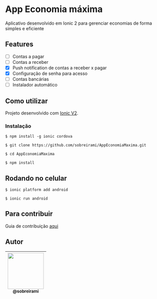 # App Economia máxima

Aplicativo desenvolvido em Ionic 2 para gerenciar economias de forma simples e eficiente

## Features
- [ ] Contas a pagar
- [ ] Contas a receber
- [X] Push notification de contas a receber x pagar
- [X] Configuração de senha para acesso
- [ ] Contas bancárias
- [ ] Instalador automático

## Como utilizar

Projeto desenvolvido com [Ionic V2](https://ionicframework.com).

### Instalação

```
$ npm install -g ionic cordova
```

```
$ git clone https://github.com/sobreirami/AppEconomiaMaxima.git
```

```
$ cd AppEconomiaMaxima
```

```
$ npm install
```

## Rodando no celular

```
$ ionic platform add android
```

```
$ ionic run android
```

## Para contribuir

Guia de contribuição [aqui](CONTRIBUTING.md)

## Autor

| [<img src="https://avatars3.githubusercontent.com/u/986026?v=3&s=460" height="115px"><br><sub>@sobreirami</sub>](https://github.com/sobreirami) |
| :---: |
